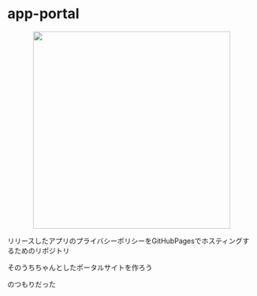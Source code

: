 # app-portal

<p align="center">
    <a href="https://hhh67.github.io/app-portal/pages/native/">
      <img src="https://hhh67.github.io/app-portal/public/link_button.png" width="400">
    </a>  
</p>

リリースしたアプリのプライバシーポリシーをGitHubPagesでホスティングするためのリポジトリ

そのうちちゃんとしたポータルサイトを作ろう

のつもりだった
